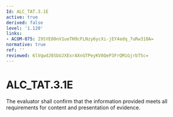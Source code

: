 ```yaml
---
Id: ALC_TAT.3.1E
active: true
derived: false
level: '1.120'
links:
- ACOM-075: I9SYE00nV1ueTH9cFLNzy6ycXi-jEY4edq_7uRw310A=
normative: true
ref: ''
reviewed: 6lVqwdJ8SbUJXExrAXnGTPeyKV8QeP3FrQMiGjrbT5c=
---
```


# ALC_TAT.3.1E

The evaluator shall confirm that the information provided meets all requirements for content and presentation of evidence.